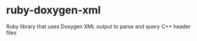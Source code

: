 ruby-doxygen-xml
================

Ruby library that uses Doxygen XML output to parse and query C++ header files